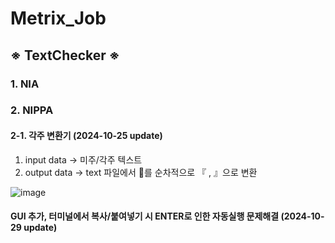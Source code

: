 # Metrix_Job
## ※ TextChecker ※
### 1. NIA

### 2. NIPPA
#### 2-1. 각주 변환기 (2024-10-25 update)
1. input data -> 미주/각주 텍스트
2. output data -> text 파일에서 를 순차적으로 『 , 』으로 변환



![image](https://github.com/user-attachments/assets/8039df63-aa5c-4404-8216-a747ff9f218c)


#### GUI 추가, 터미널에서 복사/붙여넣기 시 ENTER로 인한 자동실행 문제해결 (2024-10-29 update) 
